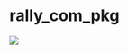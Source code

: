 # rally_com_pkg
[![](https://github.com/calm0815/rally_com_pkg/workflows/CI/badge.svg)](https://github.com/calm0815/rally_com_pkg/actions)
